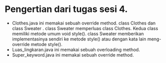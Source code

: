 # Pengertian dari tugas sesi 4.

- Clothes.java
  ini memakai sebuah override method. class Clothes dan class Sweater . class Sweater memperluas class Clothes. Kedua class memiliki metode umum void style(). class Sweater memberikan implementasinya sendiri ke metode style() atau dengan kata lain meng-override metode style().
- Luas_lingkaran.java
  ini memakai sebuah overloading method.
- Super_keyword.java
  ini memakai sebuah override method.
